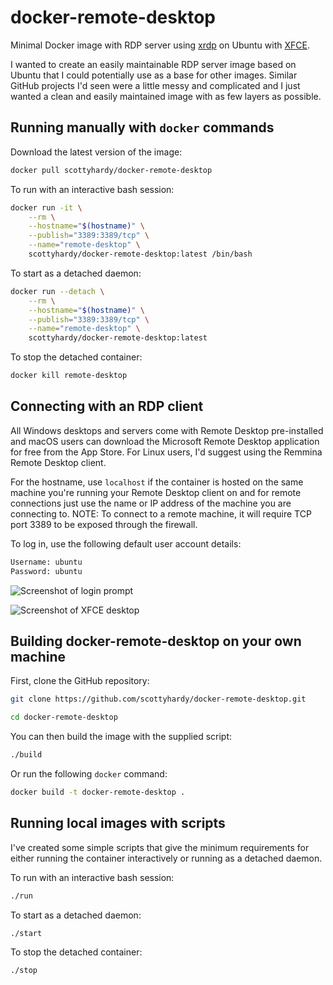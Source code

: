 # docker-remote-desktop

Minimal Docker image with RDP server using [xrdp](http://xrdp.org) on Ubuntu with [XFCE](https://xfce.org).

I wanted to create an easily maintainable RDP server image based on Ubuntu that I could potentially use as a base for other images.  Similar GitHub projects I'd seen were a little messy and complicated and I just wanted a clean and easily maintained image with as few layers as possible.

## Running manually with `docker` commands

Download the latest version of the image:

```bash
docker pull scottyhardy/docker-remote-desktop
```

To run with an interactive bash session:

```bash
docker run -it \
    --rm \
    --hostname="$(hostname)" \
    --publish="3389:3389/tcp" \
    --name="remote-desktop" \
    scottyhardy/docker-remote-desktop:latest /bin/bash
```

To start as a detached daemon:

```bash
docker run --detach \
    --rm \
    --hostname="$(hostname)" \
    --publish="3389:3389/tcp" \
    --name="remote-desktop" \
    scottyhardy/docker-remote-desktop:latest
```

To stop the detached container:

```bash
docker kill remote-desktop
```

## Connecting with an RDP client

All Windows desktops and servers come with Remote Desktop pre-installed and macOS users can download the Microsoft Remote Desktop application for free from the App Store.  For Linux users, I'd suggest using the Remmina Remote Desktop client.

For the hostname, use `localhost` if the container is hosted on the same machine you're running your Remote Desktop client on and for remote connections just use the name or IP address of the machine you are connecting to.
NOTE: To connect to a remote machine, it will require TCP port 3389 to be exposed through the firewall.

To log in, use the following default user account details:

```bash
Username: ubuntu
Password: ubuntu
```

![Screenshot of login prompt](https://raw.githubusercontent.com/scottyhardy/docker-remote-desktop/master/screenshot_1.png)

![Screenshot of XFCE desktop](https://raw.githubusercontent.com/scottyhardy/docker-remote-desktop/master/screenshot_2.png)

## Building docker-remote-desktop on your own machine

First, clone the GitHub repository:

```bash
git clone https://github.com/scottyhardy/docker-remote-desktop.git

cd docker-remote-desktop
```

You can then build the image with the supplied script:

```bash
./build
```

Or run the following `docker` command:

```bash
docker build -t docker-remote-desktop .
```

## Running local images with scripts

I've created some simple scripts that give the minimum requirements for either running the container interactively or running as a detached daemon.

To run with an interactive bash session:

```bash
./run
```

To start as a detached daemon:

```bash
./start
```

To stop the detached container:

```bash
./stop
```
